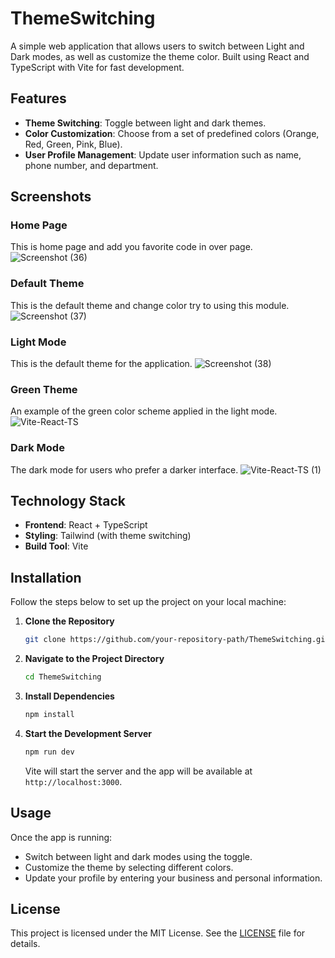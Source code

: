 # ThemeSwitching

A simple web application that allows users to switch between Light and Dark modes, as well as customize the theme color. Built using React and TypeScript with Vite for fast development.

## Features

- **Theme Switching**: Toggle between light and dark themes. 
- **Color Customization**: Choose from a set of predefined colors (Orange, Red, Green, Pink, Blue).
- **User Profile Management**: Update user information such as name, phone number, and department.

## Screenshots

### Home Page
This is home page and add you favorite code in over page.
![Screenshot (36)](https://github.com/user-attachments/assets/169fde05-7ad0-4cc3-8d98-284c9774564c)

### Default Theme
This is the default theme and change color try to using this module. 
![Screenshot (37)](https://github.com/user-attachments/assets/636a762d-783f-4c3a-ae4f-d1b62868e89f)

### Light Mode
This is the default theme for the application. 
![Screenshot (38)](https://github.com/user-attachments/assets/83ade6dc-60e4-41b3-9d0b-2ce746d307f3)

### Green Theme
An example of the green color scheme applied in the light mode. 
![Vite-React-TS](https://github.com/user-attachments/assets/ca441066-9239-4a5e-93be-309a2d4c0e1c)

### Dark Mode
The dark mode for users who prefer a darker interface. 
![Vite-React-TS (1)](https://github.com/user-attachments/assets/7b0d793d-a488-4c1b-b304-9047cf6d4c99)

## Technology Stack

- **Frontend**: React + TypeScript
- **Styling**: Tailwind (with theme switching)
- **Build Tool**: Vite

## Installation

Follow the steps below to set up the project on your local machine:

1. **Clone the Repository**
    ```bash
    git clone https://github.com/your-repository-path/ThemeSwitching.git
    ```
   
2. **Navigate to the Project Directory**
    ```bash
    cd ThemeSwitching
    ```

3. **Install Dependencies**
    ```bash
    npm install
    ```

4. **Start the Development Server**
    ```bash
    npm run dev
    ```

    Vite will start the server and the app will be available at `http://localhost:3000`.

## Usage

Once the app is running:

- Switch between light and dark modes using the toggle.
- Customize the theme by selecting different colors.
- Update your profile by entering your business and personal information.
 
## License

This project is licensed under the MIT License. See the [LICENSE](LICENSE) file for details.
